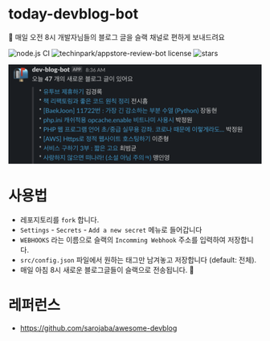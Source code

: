 # today-devblog-bot
📨 매일 오전 8시 개발자님들의 블로그 글을 슬랙 채널로 편하게 보내드려요

![node.js CI](https://github.com/techinpark/today-devblog-bot/workflows/node.js%20CI/badge.svg?branch=master)
![techinpark/appstore-review-bot license](https://img.shields.io/github/license/techinpark/today-devblog-bot?color=blue)
![stars](https://img.shields.io/github/stars/techinpark/today-devblog-bot?color=yellow&style=social)

<img src="./.github/images/screenshot.png">

# 사용법
- 레포지토리를 `fork` 합니다.
- `Settings` - `Secrets` - `Add a new secret` 메뉴로 들어갑니다
- `WEBHOOKS` 라는 이름으로 슬랙의 `Incomming Webhook` 주소를 입력하여 저장합니다.
- `src/config.json` 파일에서 원하는 태그만 남겨놓고 저장합니다 (default: 전체).
- 매일 아침 8시 새로운 블로그글들이 슬랙으로 전송됩니다. 🎉


# 레퍼런스
- https://github.com/sarojaba/awesome-devblog
